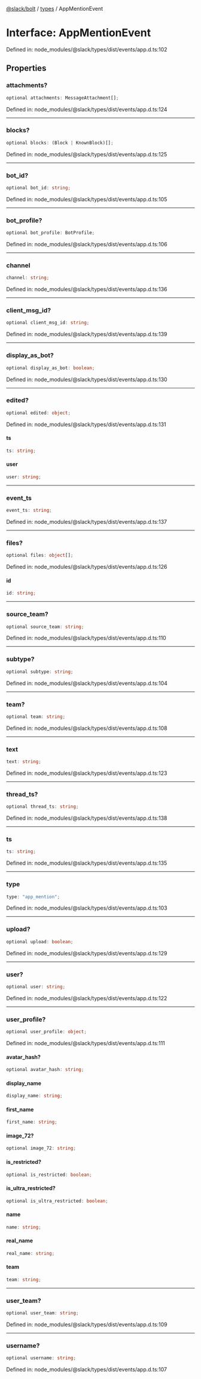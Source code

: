 [@slack/bolt](../../../../index.md) / [types](../index.md) / AppMentionEvent

# Interface: AppMentionEvent

Defined in: node\_modules/@slack/types/dist/events/app.d.ts:102

## Properties

### attachments?

```ts
optional attachments: MessageAttachment[];
```

Defined in: node\_modules/@slack/types/dist/events/app.d.ts:124

***

### blocks?

```ts
optional blocks: (Block | KnownBlock)[];
```

Defined in: node\_modules/@slack/types/dist/events/app.d.ts:125

***

### bot\_id?

```ts
optional bot_id: string;
```

Defined in: node\_modules/@slack/types/dist/events/app.d.ts:105

***

### bot\_profile?

```ts
optional bot_profile: BotProfile;
```

Defined in: node\_modules/@slack/types/dist/events/app.d.ts:106

***

### channel

```ts
channel: string;
```

Defined in: node\_modules/@slack/types/dist/events/app.d.ts:136

***

### client\_msg\_id?

```ts
optional client_msg_id: string;
```

Defined in: node\_modules/@slack/types/dist/events/app.d.ts:139

***

### display\_as\_bot?

```ts
optional display_as_bot: boolean;
```

Defined in: node\_modules/@slack/types/dist/events/app.d.ts:130

***

### edited?

```ts
optional edited: object;
```

Defined in: node\_modules/@slack/types/dist/events/app.d.ts:131

#### ts

```ts
ts: string;
```

#### user

```ts
user: string;
```

***

### event\_ts

```ts
event_ts: string;
```

Defined in: node\_modules/@slack/types/dist/events/app.d.ts:137

***

### files?

```ts
optional files: object[];
```

Defined in: node\_modules/@slack/types/dist/events/app.d.ts:126

#### id

```ts
id: string;
```

***

### source\_team?

```ts
optional source_team: string;
```

Defined in: node\_modules/@slack/types/dist/events/app.d.ts:110

***

### subtype?

```ts
optional subtype: string;
```

Defined in: node\_modules/@slack/types/dist/events/app.d.ts:104

***

### team?

```ts
optional team: string;
```

Defined in: node\_modules/@slack/types/dist/events/app.d.ts:108

***

### text

```ts
text: string;
```

Defined in: node\_modules/@slack/types/dist/events/app.d.ts:123

***

### thread\_ts?

```ts
optional thread_ts: string;
```

Defined in: node\_modules/@slack/types/dist/events/app.d.ts:138

***

### ts

```ts
ts: string;
```

Defined in: node\_modules/@slack/types/dist/events/app.d.ts:135

***

### type

```ts
type: "app_mention";
```

Defined in: node\_modules/@slack/types/dist/events/app.d.ts:103

***

### upload?

```ts
optional upload: boolean;
```

Defined in: node\_modules/@slack/types/dist/events/app.d.ts:129

***

### user?

```ts
optional user: string;
```

Defined in: node\_modules/@slack/types/dist/events/app.d.ts:122

***

### user\_profile?

```ts
optional user_profile: object;
```

Defined in: node\_modules/@slack/types/dist/events/app.d.ts:111

#### avatar\_hash?

```ts
optional avatar_hash: string;
```

#### display\_name

```ts
display_name: string;
```

#### first\_name

```ts
first_name: string;
```

#### image\_72?

```ts
optional image_72: string;
```

#### is\_restricted?

```ts
optional is_restricted: boolean;
```

#### is\_ultra\_restricted?

```ts
optional is_ultra_restricted: boolean;
```

#### name

```ts
name: string;
```

#### real\_name

```ts
real_name: string;
```

#### team

```ts
team: string;
```

***

### user\_team?

```ts
optional user_team: string;
```

Defined in: node\_modules/@slack/types/dist/events/app.d.ts:109

***

### username?

```ts
optional username: string;
```

Defined in: node\_modules/@slack/types/dist/events/app.d.ts:107
